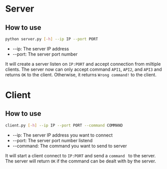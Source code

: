 # Server
## How to use
```bash
python server.py [-h] --ip IP --port PORT
```
* --ip: The server IP address
* --port: The server port number

It will create a server listen on `IP:PORT` and accept connection from miltiple clients. The server now can only accept command `API1`, `API2`, and `API3` and returns `OK` to the client. Otherwise, it returns `Wrong command!` to the client.

# Client
## How to use
```bash
client.py [-h] --ip IP --port PORT --command COMMAND
```
* --ip: The server IP address you want to connect
* --port: The server port number listend
* --command: The command you want to send to server

It will start a client connect to `IP:PORT` and send a `command ` to the server. The server will return `OK` if the command can be dealt with by the server.
